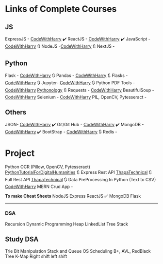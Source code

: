 # Links of Complete Courses

## JS
ExpressJS - [CodeWithHarry](https://youtu.be/7H_QH9nipNs) ✔️
ReactJS - [CodeWithHarry](https://www.youtube.com/watch?v=RGKi6LSPDLU&t=1620s&pp=ygUHUmVhY3RKUw%3D%3D) ✔️
JavaScript - [CodeWithHarry](https://www.youtube.com/watch?v=hKB-YGF14SY&t=10646s) 🔃
NodeJS -[CodeWithHarry](https://www.youtube.com/watch?v=BLl32FvcdVM&t=3933s&pp=ygUQbm9kZSBqcyB0dXRvcmlhbA%3D%3D) 🔃
NextJS -


## Python
Flask - [CodeWithHarry](https://www.youtube.com/watch?v=oA8brF3w5XQ&t=3212s) 🔃
Pandas - [CodeWithHarry](https://www.youtube.com/watch?v=RhEjmHeDNoA&t=1480s) 🔃
Flasks - [CodeWithHarry](https://www.youtube.com/watch?v=7LNl2JlZKHA&pp=ygUHUmVhY3RKUw%3D%3D) 🔃
Jupyter-  [CodeWithHarry](https://youtu.be/6jgpCSYiV_o) 🔃
Python PDF Tools - [CodeWithHarry](https://youtu.be/GxWwBp8SNNA) [Pythonology](https://youtu.be/G0PApj7YPBo) 🔃
Requests - [CodeWithHarry](https://www.youtube.com/watch?v=IzcEH8QgoqY&pp=ygUPUHl0aG9uIFJlcXVlc3Rz)
BeautifulSoup - [CodeWithHarry](https://www.youtube.com/watch?v=4tAp9Lu0eDI&t=1095s)
Selenium - [CodeWithHarry](https://www.youtube.com/watch?v=XI5_nsClCYI&pp=ygUdU2VsZW5pdW0gYmVhdHVpZnVsIFNvdXAgaGFycnk%3D)
PIL, OpenCV, Pytesseract -


## Others
JSON- [CodeWithHarry](https://youtu.be/whNFPBEI-wM) ✔️
Git/Git Hub - [CodeWithHarry](https://youtu.be/gwWKnnCMQ5c) ✔️ 
MongoDB - [CodeWithHarry](https://www.youtube.com/watch?v=J6mDkcqU_ZE&t=1012s&pp=ygUQbW9uZ29kYiB0dXRvcmlhbA%3D%3D) ✔️
BootStrap  - [CodeWithHarry](https://youtu.be/vpAJ0s5S2t0) 🔃
Redis -


# Project
Python OCR (Pillow, OpenCV, Pytesseract) [PythonTutorialForDigitalHumanities](https://www.youtube.com/playlist?list=PL2VXyKi-KpYuTAZz__9KVl1jQz74bDG7i) 🔃
Express Rest API  [ThapaTechnical](https://www.youtube.com/playlist?list=PLwGdqUZWnOp26kuL9GZaR0Bspm6RMAdrx) 🔃
Full Rest API [ThapaTechnical](https://www.youtube.com/playlist?list=PLwGdqUZWnOp1ve9jXCz9apbouv-eAMi6E) 🔃
Data PreProcessing In Python (Text to CSV) [CodeWithHarry](https://youtu.be/OElvThO8XM0)
MERN Crud App - 

**To make Cheat Sheets**
NodeJS
Express 
ReactJS ✅
MongoDB
Flask


---

### DSA
Recursion
Dynamic Programming
Heap
LinkedList
Tree
Stack
## Study DSA
Trie
Bit Manipulation
Stack and Queue
OS Scheduling
B+, AVL, RedBlack Tree
K-Map
Right shift left shift


